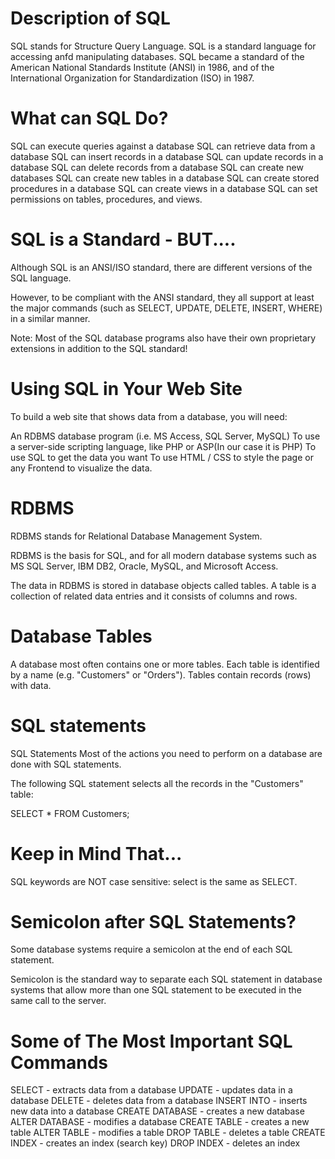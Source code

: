 # Description of SQL

SQL stands for Structure Query Language.
SQL is a standard language for accessing anfd manipulating databases.
SQL became a standard of the American National Standards Institute (ANSI) in 1986, and of the International Organization for Standardization (ISO) in 1987.

# What can SQL Do?

SQL can execute queries against a database
SQL can retrieve data from a database
SQL can insert records in a database
SQL can update records in a database
SQL can delete records from a database
SQL can create new databases
SQL can create new tables in a database
SQL can create stored procedures in a database
SQL can create views in a database
SQL can set permissions on tables, procedures, and views.


# SQL is a Standard - BUT....
Although SQL is an ANSI/ISO standard, there are different versions of the SQL language.

However, to be compliant with the ANSI standard, they all support at least the major commands (such as SELECT, UPDATE, DELETE, INSERT, WHERE) in a similar manner.

Note: Most of the SQL database programs also have their own proprietary extensions in addition to the SQL standard!

# Using SQL in Your Web Site
To build a web site that shows data from a database, you will need:

An RDBMS database program (i.e. MS Access, SQL Server, MySQL)
To use a server-side scripting language, like PHP or ASP(In our case it is PHP)
To use SQL to get the data you want
To use HTML / CSS to style the page or any Frontend to visualize the data.

# RDBMS
RDBMS stands for Relational Database Management System.

RDBMS is the basis for SQL, and for all modern database systems such as MS SQL Server, IBM DB2, Oracle, MySQL, and Microsoft Access.

The data in RDBMS is stored in database objects called tables. A table is a collection of related data entries and it consists of columns and rows.

# Database Tables
A database most often contains one or more tables. Each table is identified by a name (e.g. "Customers" or "Orders"). Tables contain records (rows) with data.

# SQL statements

SQL Statements
Most of the actions you need to perform on a database are done with SQL statements.

The following SQL statement selects all the records in the "Customers" table:

SELECT * FROM Customers;

# Keep in Mind That...
SQL keywords are NOT case sensitive: select is the same as SELECT.

# Semicolon after SQL Statements?
Some database systems require a semicolon at the end of each SQL statement.

Semicolon is the standard way to separate each SQL statement in database systems that allow more than one SQL statement to be executed in the same call to the server.

# Some of The Most Important SQL Commands
SELECT - extracts data from a database
UPDATE - updates data in a database
DELETE - deletes data from a database
INSERT INTO - inserts new data into a database
CREATE DATABASE - creates a new database
ALTER DATABASE - modifies a database
CREATE TABLE - creates a new table
ALTER TABLE - modifies a table
DROP TABLE - deletes a table
CREATE INDEX - creates an index (search key)
DROP INDEX - deletes an index







